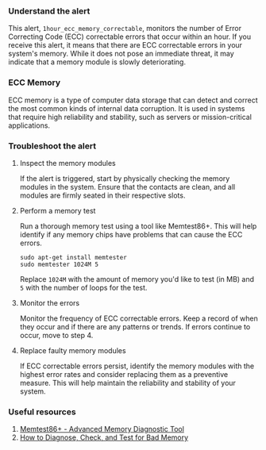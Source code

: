 ### Understand the alert

This alert, `1hour_ecc_memory_correctable`, monitors the number of Error Correcting Code (ECC) correctable errors that occur within an hour. If you receive this alert, it means that there are ECC correctable errors in your system's memory. While it does not pose an immediate threat, it may indicate that a memory module is slowly deteriorating. 

### ECC Memory

ECC memory is a type of computer data storage that can detect and correct the most common kinds of internal data corruption. It is used in systems that require high reliability and stability, such as servers or mission-critical applications.

### Troubleshoot the alert

1. Inspect the memory modules

   If the alert is triggered, start by physically checking the memory modules in the system. Ensure that the contacts are clean, and all modules are firmly seated in their respective slots.

2. Perform a memory test

   Run a thorough memory test using a tool like Memtest86+. This will help identify if any memory chips have problems that can cause the ECC errors.

   ```
   sudo apt-get install memtester
   sudo memtester 1024M 5
   ```

   Replace `1024M` with the amount of memory you'd like to test (in MB) and `5` with the number of loops for the test.

3. Monitor the errors

   Monitor the frequency of ECC correctable errors. Keep a record of when they occur and if there are any patterns or trends. If errors continue to occur, move to step 4.

4. Replace faulty memory modules

   If ECC correctable errors persist, identify the memory modules with the highest error rates and consider replacing them as a preventive measure. This will help maintain the reliability and stability of your system.

### Useful resources

1. [Memtest86+ - Advanced Memory Diagnostic Tool](https://www.memtest.org/)
2. [How to Diagnose, Check, and Test for Bad Memory](https://www.computerhope.com/issues/ch001089.htm)
